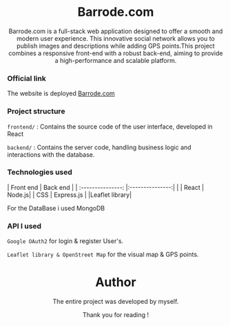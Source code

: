 <h1 align="center">Barrode.com</h1>

<p align="center">Barrode.com is a full-stack web application designed to offer a smooth and modern user experience. This innovative social network allows you to publish images and descriptions while adding GPS points.This project combines a responsive front-end with a robust back-end, aiming to provide a high-performance and scalable platform.</p>


### Official link

The website is deployed [Barrode.com](https://barrode-com.vercel.app/login)

### Project structure

```frontend/``` : Contains the source code of the user interface, developed in React

```backend/``` : Contains the server code, handling business logic and interactions with the database.


### Technologies used



| Front end | Back end | 
| :---------------: |:---------------:| |
| React | Node.js|
| CSS | Express.js |
|Leaflet library| 

For the DataBase i used MongoDB

### API I used

```Google OAuth2``` for login & register User's.

```Leaflet library & OpenStreet Map``` for the visual map & GPS points.



<h1 align="center">Author</h1>

<p align="center">The entire project was developed by myself.</p>
<p align="center">Thank you for reading !</p>








